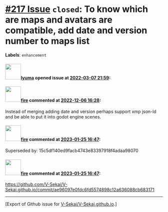 # [\#217 Issue](https://github.com/V-Sekai/V-Sekai.github.io/issues/217) `closed`: To know which are maps and avatars are compatible, add date and version number to maps list
**Labels**: `enhancement`


#### <img src="https://avatars.githubusercontent.com/u/39946030?v=4" width="50">[lyuma](https://github.com/lyuma) opened issue at [2022-03-07 21:59](https://github.com/V-Sekai/V-Sekai.github.io/issues/217):



#### <img src="https://avatars.githubusercontent.com/u/32321?u=c2e06a3d2b49a467aa907e54aa259516440267cc&v=4" width="50">[fire](https://github.com/fire) commented at [2022-12-06 16:28](https://github.com/V-Sekai/V-Sekai.github.io/issues/217#issuecomment-1339637935):

Instead of merging adding date and version perhaps support xmp json-ld and be able to put it into godot engine scenes.

#### <img src="https://avatars.githubusercontent.com/u/32321?u=c2e06a3d2b49a467aa907e54aa259516440267cc&v=4" width="50">[fire](https://github.com/fire) commented at [2023-01-25 16:47](https://github.com/V-Sekai/V-Sekai.github.io/issues/217#issuecomment-1403914159):

Superseded by: 15c5df140ed9facb4743e83397918f4adaa98070

#### <img src="https://avatars.githubusercontent.com/u/32321?u=c2e06a3d2b49a467aa907e54aa259516440267cc&v=4" width="50">[fire](https://github.com/fire) commented at [2023-01-25 16:47](https://github.com/V-Sekai/V-Sekai.github.io/issues/217#issuecomment-1403914748):

https://github.com/V-Sekai/V-Sekai.github.io/commit/ae96097e0fdc6fd5574898c12a636088cb683171


-------------------------------------------------------------------------------



[Export of Github issue for [V-Sekai/V-Sekai.github.io](https://github.com/V-Sekai/V-Sekai.github.io).]
